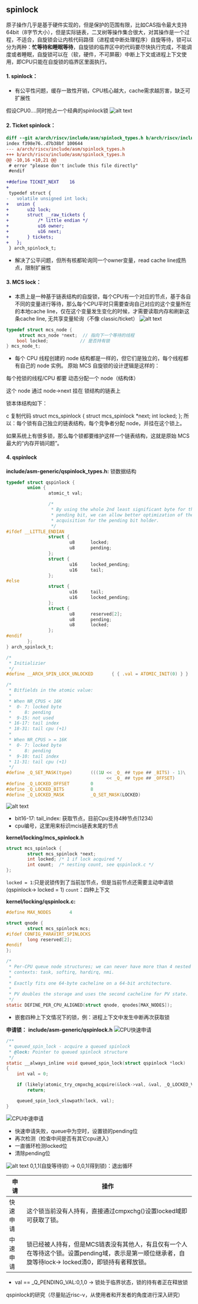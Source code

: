 <!--
 * @Date: 2025-03-25
 * @LastEditors: Goko Son
 * @LastEditTime: 2025-04-29
 * @FilePath: /spinlock/qspinlock.md
 * @Description: 
--> 
## spinlock

原子操作几乎是基于硬件实现的，但是保护的范围有限，比如CAS指令最大支持64bit（8字节大小），但是实际链表，二叉树等操作集合很大，对其操作是一个过程，不适合，自旋锁会让内核代码路径（进程或中断处理程序）自旋等待，锁可以分为两种：**忙等待和睡眠等待**，自旋锁的临界区中的代码要尽快执行完成，不能调度或者睡眠，自旋锁可以在（软，硬件，不可屏蔽）中断上下文或进程上下文使用，即CPU只能在自旋锁的临界区里面执行。


#### 1. spinlock：

- 有公平性问题，缓存一致性开销，CPU核心越大，cache需求越厉害，缺乏可扩展性

假设CPU0....同时抢占一个经典的spinlock锁
![alt text](image-6.png)

#### 2. Ticket spinlock：
```diff
diff --git a/arch/riscv/include/asm/spinlock_types.h b/arch/riscv/include/asm/spinlock_types.h
index f398e76..d7b38bf 100644
--- a/arch/riscv/include/asm/spinlock_types.h
+++ b/arch/riscv/include/asm/spinlock_types.h 
@@ -10,16 +10,21 @@
 # error "please don't include this file directly"
 #endif
 
+#define TICKET_NEXT	16
+
 typedef struct {
-	volatile unsigned int lock;
+	union {
+		u32 lock;
+		struct __raw_tickets {
+			/* little endian */
+			u16 owner;
+			u16 next;
+		} tickets;
+	};
 } arch_spinlock_t;
```
- 解决了公平问题，但所有核都轮询同一个owner变量，read cache line成热点，限制扩展性


#### 3. MCS lock：

- 本质上是一种基于链表结构的自旋锁，每个CPU有一个对应的节点，基于各自不同的变量进行等待，那么每个CPU平时只需要查询自己对应的这个变量所在的本地cache line，仅在这个变量发生变化的时候，才需要读取内存和刷新这条cache line, 无共享变量轮询（不像 classic/ticket）
![alt text](image-1.png)
```c
typedef struct mcs_node {
     struct mcs_node *next;  // 指向下一个等待的线程
    bool locked;            // 是否持有锁
} mcs_node_t;
```
- 每个 CPU 线程创建的 node 结构都是一样的，但它们是独立的，每个线程都有自己的 node 实例。
原始 MCS 自旋锁的设计逻辑是这样的：

每个抢锁的线程/CPU 都要 动态分配一个 node（结构体）

这个 node 通过 node->next 挂在 锁结构的链表上

锁本体结构如下：

c
复制代码
struct mcs_spinlock {
    struct mcs_spinlock *next;
    int locked;
};
所以：每个锁有自己独立的链表结构，每个竞争者分配 node，并挂在这个锁上。

如果系统上有很多锁，那么每个锁都要维护这样一个链表结构，这就是原始 MCS 最大的“内存开销问题”。

#### 4. qspinlock
**include/asm-generic/qspinlock_types.h:** 锁数据结构
```c
typedef struct qspinlock {
        union {
                atomic_t val;

                /*
                 * By using the whole 2nd least significant byte for the
                 * pending bit, we can allow better optimization of the lock
                 * acquisition for the pending bit holder.
                 */
#ifdef __LITTLE_ENDIAN
                struct {
                        u8      locked;
                        u8      pending;
                };
                struct {
                        u16     locked_pending;
                        u16     tail;
                };
#else
                struct {
                        u16     tail;
                        u16     locked_pending;
                };
                struct {
                        u8      reserved[2];
                        u8      pending;
                        u8      locked;
                };
#endif
        };
} arch_spinlock_t;

/*
 * Initializier
 */
#define __ARCH_SPIN_LOCK_UNLOCKED       { { .val = ATOMIC_INIT(0) } }

/*
 * Bitfields in the atomic value:
 *
 * When NR_CPUS < 16K
 *  0- 7: locked byte
 *     8: pending
 *  9-15: not used
 * 16-17: tail index
 * 18-31: tail cpu (+1)
 *
 * When NR_CPUS > = 16K
 *  0- 7: locked byte
 *     8: pending
 *  9-10: tail index
 * 11-31: tail cpu (+1)
 */
#define _Q_SET_MASK(type)       (((1U << _Q_ ## type ## _BITS) - 1)\
                                      << _Q_ ## type ## _OFFSET)
#define _Q_LOCKED_OFFSET        0
#define _Q_LOCKED_BITS          8
#define _Q_LOCKED_MASK          _Q_SET_MASK(LOCKED)
```
![alt text](image-2.png)
- bit16-17: tail_index: 获取节点，目前Cpu支持4种节点(1234)
- cpu编号，这里用来标识mcis链表末尾的节点

**kernel/locking/mcs_spinlock.h**
```c
struct mcs_spinlock {
        struct mcs_spinlock *next;
        int locked; /* 1 if lock acquired */
        int count;  /* nesting count, see qspinlock.c */
};
```
`locked = 1`:只是说锁传到了当前加节点，但是当前节点还需要主动申请锁(qspinlock-> locked = 1)
`count`：四种上下文

**kernel/locking/qspinlock.c:**
```c
#define MAX_NODES       4

struct qnode {
        struct mcs_spinlock mcs;
#ifdef CONFIG_PARAVIRT_SPINLOCKS
        long reserved[2];
#endif
};

/*
 * Per-CPU queue node structures; we can never have more than 4 nested
 * contexts: task, softirq, hardirq, nmi.
 *
 * Exactly fits one 64-byte cacheline on a 64-bit architecture.
 *
 * PV doubles the storage and uses the second cacheline for PV state.
 */
static DEFINE_PER_CPU_ALIGNED(struct qnode, qnodes[MAX_NODES]);
```
- 嵌套四种上下文情况下的锁，例：进程上下文中发生中断再次获取锁



**申请锁：**
**include/asm-generic/qspinlock.h**
![CPU快速申请](image-3.png)
```c
/**
 * queued_spin_lock - acquire a queued spinlock
 * @lock: Pointer to queued spinlock structure
 */
static __always_inline void queued_spin_lock(struct qspinlock *lock)
{
	int val = 0;

	if (likely(atomic_try_cmpxchg_acquire(&lock->val, &val, _Q_LOCKED_VAL)))
		return;

	queued_spin_lock_slowpath(lock, val);
}
```
![CPU中速申请](image-4.png)

- 快速申请失败，queue中为空时，设置锁的pending位
- 再次检测（检查中间是否有其它cpu进入）
- 一直循环检测locked位
- 清除pending位



![alt text](image-5.png)
0,1,1(自旋等待锁) ->  0,0,1(得到锁)：退出循环

| 申请         | 操作                                                                                                                                                |
| ------------ | --------------------------------------------------------------------------------------------------------------------------------------------------- |
| 快速申请 | 这个锁当前没有人持有，直接通过cmpxchg()设置locked域即可获取了锁。                                                                                   |
| 中速申请 | 锁已经被人持有，但是MCS链表没有其他人，有且仅有一个人在等待这个锁。设置pending域，表示是第一顺位继承者，自旋等待lock-> locked清0，即锁持有者释放锁。 |






- val == _Q_PENDING_VAL:0,1,0 ->  锁处于临界状态，锁的持有者正在释放锁















qspinlock的研究（尽量贴近risc-v，从使用者和开发者的角度进行深入研究）


